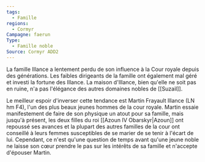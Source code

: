 ```yaml
---
tags:
  - Famille
regions:
  - Cormyr
Campagne: faerun
Type:
  - Famille noble
Source: Cormyr ADD2
---
```

La famille Illance a lentement perdu de son influence à la Cour royale depuis des générations. Les faibles dirigeants de la famille ont également mal géré et investi la fortune des Illance. La maison d'Illance, bien qu'elle ne soit pas en ruine, n'a pas l'élégance des autres domaines nobles de [[Suzail]].

Le meilleur espoir d'inverser cette tendance est Martin Frayault Illance (LN hm F4), l'un des plus beaux jeunes hommes de la cour royale. Martin essaie manifestement de faire de son physique un atout pour sa famille, mais jusqu'à présent, les deux filles du roi [[Azoun IV Obarskyr|Azoun]] ont repoussé ses avances et la plupart des autres familles de la cour ont conseillé à leurs femmes susceptibles de se marier de se tenir à l'écart de lui. Cependant, ce n'est qu'une question de temps avant qu'une jeune noble ne laisse son cœur prendre le pas sur les intérêts de sa famille et n'accepte d'épouser Martin.
